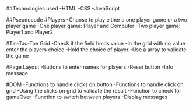 ##Technologies used
-HTML
-CSS
-JavaScript

##Pseudocode
#Players
-Choose to play either a one player game or a two player game
-One player game: Player and Computer
-Two player game: Player1 and Player2

#Tic-Tac-Toe Grid
-Check if the field holds value
-In the grid with no value enter the players choice
-Hold the choice of player
-Use a array to validate the game

#Page Layout
-Buttons to enter names for players
-Reset button
-Info message

#DOM
-Functions to handle clicks on button
-Functions to handle click on grid
-Using the clicks on grid to validate the result
-Function to check for gameOver
-Function to switch between players
-Display messages